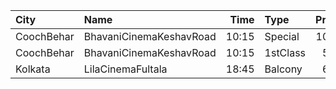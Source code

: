 | City       | Name                    |  Time | Type     | Price | Capacity | Booked |
| :--------- | :---------------------- | ----: | :------- | ----: | -------: | -----: |
| CoochBehar | BhavaniCinemaKeshavRoad | 10:15 | Special  |  100₹ |      260 |     84 |
| CoochBehar | BhavaniCinemaKeshavRoad | 10:15 | 1stClass |   50₹ |       56 |     28 |
| Kolkata    | LilaCinemaFultala       | 18:45 | Balcony  |   60₹ |       28 |      2 |